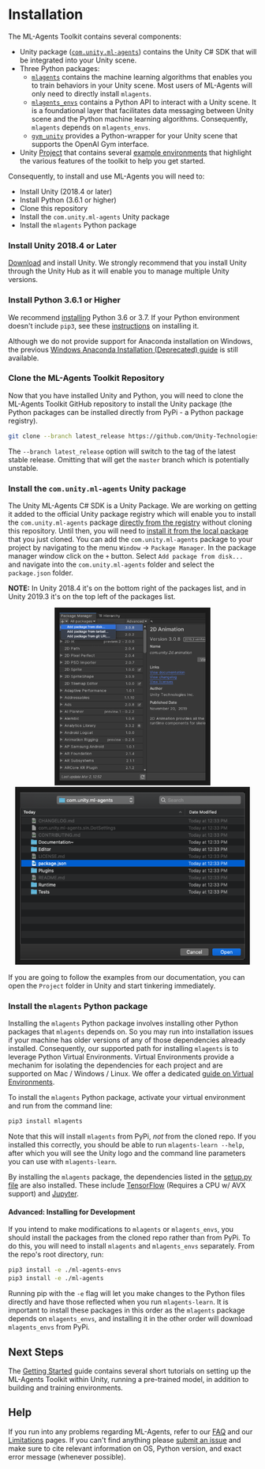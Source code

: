 # Installation

The ML-Agents Toolkit contains several components:
* Unity package ([`com.unity.ml-agents`](../com.unity.ml-agents/)) contains the Unity C#
SDK that will be integrated into your Unity scene.
* Three Python packages:
  * [`mlagents`](../ml-agents/) contains the machine learning algorithms that enables you
  to train behaviors in your Unity scene. Most users of ML-Agents will only need to
  directly install `mlagents`.
  * [`mlagents_envs`](../ml-agents-envs/) contains a Python API to interact with a Unity
  scene. It is a foundational layer that facilitates data messaging between Unity scene
  and the Python machine learning algorithms. Consequently, `mlagents` depends on `mlagents_envs`.
  * [`gym_unity`](../gym-unity/) provides a Python-wrapper for your Unity scene that
  supports the OpenAI Gym interface.
* Unity [Project](../Project/) that contains several
[example environments](Learning-Environment-Examples.md) that highlight the various features
of the toolkit to help you get started.

Consequently, to install and use ML-Agents you will need to:
* Install Unity (2018.4 or later)
* Install Python (3.6.1 or higher)
* Clone this repository
* Install the `com.unity.ml-agents` Unity package
* Install the `mlagents` Python package

### Install **Unity 2018.4** or Later

[Download](https://unity3d.com/get-unity/download) and install Unity. We strongly recommend
that you install Unity through the Unity Hub as it will enable you to manage multiple Unity
versions.

### Install **Python 3.6.1** or Higher

We recommend [installing](https://www.python.org/downloads/) Python 3.6 or 3.7. If your Python
environment doesn't include `pip3`, see these
[instructions](https://packaging.python.org/guides/installing-using-linux-tools/#installing-pip-setuptools-wheel-with-linux-package-managers)
on installing it.

Although we do not provide support for Anaconda installation on Windows, the previous
[Windows Anaconda Installation (Deprecated) guide](Installation-Anaconda-Windows.md)
is still available.

### Clone the ML-Agents Toolkit Repository

Now that you have installed Unity and Python, you will need to clone the
ML-Agents Toolkit GitHub repository to install the Unity package (the Python
packages can be installed directly from PyPi - a Python package registry).

```sh
git clone --branch latest_release https://github.com/Unity-Technologies/ml-agents.git
```
The `--branch latest_release` option will switch to the tag of the latest stable release.
Omitting that will get the `master` branch which is potentially unstable.

### Install the `com.unity.ml-agents` Unity package

The Unity ML-Agents C# SDK is a Unity Package. We are working on getting it added to the
official Unity package registry which will enable you to install the `com.unity.ml-agents` package
[directly from the registry](https://docs.unity3d.com/Manual/upm-ui-install.html) without cloning
this repository. Until then, you will need to
[install it from the local package](https://docs.unity3d.com/Manual/upm-ui-local.html) that you
just cloned. You can add the `com.unity.ml-agents` package to
your project by navigating to the menu `Window`  -> `Package Manager`. In the package manager
window click on the `+` button. Select `Add package from disk...` and navigate into the
`com.unity.ml-agents` folder and select the `package.json` folder.

**NOTE:** In Unity 2018.4 it's on the bottom right of the packages list, and in Unity 2019.3 it's
on the top left of the packages list.

<p align="center">
  <img src="images/unity_package_manager_window.png"
       alt="Unity Package Manager Window"
       height="340" border="10" />
  <img src="images/unity_package_json.png"
     alt="package.json"
     height="340" border="10" />
</p>

If you are going to follow the examples from our documentation, you can open the `Project`
folder in Unity and start tinkering immediately.

### Install the `mlagents` Python package

Installing the `mlagents` Python package involves installing other Python packages
that `mlagents` depends on. So you may run into installation issues if your machine
has older versions of any of those dependencies already installed. Consequently, our
supported path for installing `mlagents` is to leverage Python Virtual Environments.
Virtual Environments provide a mechanim for isolating the dependencies for each project
and are supported on Mac / Windows / Linux. We offer a dedicated
[guide on Virtual Environments](Using-Virtual-Environment.md).

To install the `mlagents` Python package, activate your virtual environment and run from the
command line:

```sh
pip3 install mlagents
```

Note that this will install `mlagents` from PyPi, _not_ from the cloned repo.
If you installed this correctly, you should be able to run
`mlagents-learn --help`, after which you will see the Unity logo and the command line
parameters you can use with `mlagents-learn`.

By installing the `mlagents` package, the dependencies listed in the
[setup.py file](../ml-agents/setup.py) are also installed. These include
[TensorFlow](Background-TensorFlow.md) (Requires a CPU w/ AVX support) and
[Jupyter](Background-Jupyter.md).

#### Advanced: Installing for Development

If you intend to make modifications to `mlagents` or `mlagents_envs`, you should install
the packages from the cloned repo rather than from PyPi. To do this, you will need to install
 `mlagents` and `mlagents_envs` separately. From the repo's root directory, run:

```sh
pip3 install -e ./ml-agents-envs
pip3 install -e ./ml-agents
```

Running pip with the `-e` flag will let you make changes to the Python files directly and have
those reflected when you run `mlagents-learn`. It is important to install these packages in this
order as the `mlagents` package depends on `mlagents_envs`, and installing it in the other
order will download `mlagents_envs` from PyPi.

## Next Steps

The [Getting Started](Getting-Started.md) guide contains several short tutorials on
setting up the ML-Agents Toolkit within Unity, running a pre-trained model, in
addition to building and training environments.

## Help

If you run into any problems regarding ML-Agents, refer to our [FAQ](FAQ.md) and
our [Limitations](Limitations.md) pages. If you can't find anything please
[submit an issue](https://github.com/Unity-Technologies/ml-agents/issues) and
make sure to cite relevant information on OS, Python version, and exact error
message (whenever possible).
